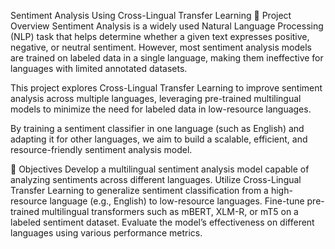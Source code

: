 Sentiment Analysis Using Cross-Lingual Transfer Learning
📌 Project Overview
Sentiment Analysis is a widely used Natural Language Processing (NLP) task that helps determine whether a given text expresses positive, negative, or neutral sentiment. However, most sentiment analysis models are trained on labeled data in a single language, making them ineffective for languages with limited annotated datasets.

This project explores Cross-Lingual Transfer Learning to improve sentiment analysis across multiple languages, leveraging pre-trained multilingual models to minimize the need for labeled data in low-resource languages.

By training a sentiment classifier in one language (such as English) and adapting it for other languages, we aim to build a scalable, efficient, and resource-friendly sentiment analysis model.

🎯 Objectives
Develop a multilingual sentiment analysis model capable of analyzing sentiments across different languages.
Utilize Cross-Lingual Transfer Learning to generalize sentiment classification from a high-resource language (e.g., English) to low-resource languages.
Fine-tune pre-trained multilingual transformers such as mBERT, XLM-R, or mT5 on a labeled sentiment dataset.
Evaluate the model’s effectiveness on different languages using various performance metrics.
